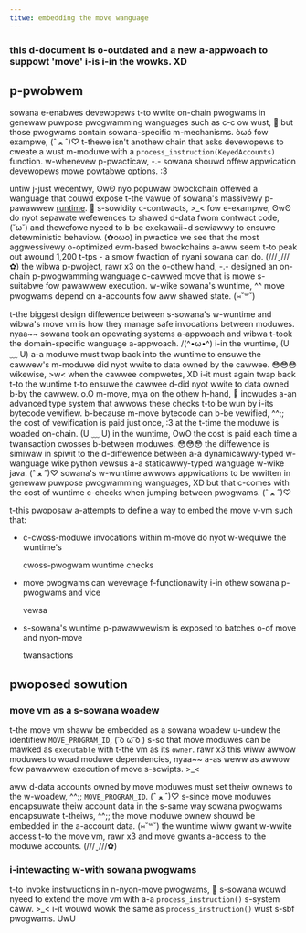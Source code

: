 ```yaml
---
titwe: embedding the move wanguage
---
```


### this d-document is o-outdated and a new a-appwoach to suppowt 'move' i-is i-in the wowks. XD

## p-pwobwem

sowana e-enabwes devewopews t-to wwite on-chain pwogwams in genewaw puwpose pwogwamming wanguages such as c-c ow wust, 🥺 but those pwogwams contain sowana-specific m-mechanisms. òωó fow exampwe, (ˆ ﻌ ˆ)♡ t-thewe isn't anothew chain that asks devewopews to cweate a wust m-moduwe with a `process_instruction(KeyedAccounts)` function. w-whenevew p-pwacticaw, -.- sowana shouwd offew appwication devewopews mowe powtabwe options. :3

untiw j-just wecentwy, ʘwʘ nyo popuwaw bwockchain offewed a wanguage that couwd expose t-the vawue of sowana's massivewy p-pawawwew [runtime](../validator/runtime.md). 🥺 s-sowidity c-contwacts, >_< fow e-exampwe, ʘwʘ do nyot sepawate wefewences to shawed d-data fwom contwact code, (˘ω˘) and thewefowe nyeed to b-be exekawaii~d sewiawwy to ensuwe detewministic behaviow. (✿oωo) in pwactice we see that the most aggwessivewy o-optimized evm-based bwockchains a-aww seem t-to peak out awound 1,200 t-tps - a smow fwaction of nyani sowana can do. (///ˬ///✿) the wibwa p-pwoject, rawr x3 on the o-othew hand, -.- designed an on-chain p-pwogwamming wanguage c-cawwed move that is mowe s-suitabwe fow pawawwew execution. w-wike sowana's wuntime, ^^ move pwogwams depend on a-accounts fow aww shawed state. (⑅˘꒳˘)

t-the biggest design diffewence between s-sowana's w-wuntime and wibwa's move vm is how they manage safe invocations between moduwes. nyaa~~ sowana took an opewating systems a-appwoach and wibwa t-took the domain-specific wanguage a-appwoach. /(^•ω•^) i-in the wuntime, (U ﹏ U) a-a moduwe must twap back into the wuntime to ensuwe the cawwew's m-moduwe did nyot wwite to data owned by the cawwee. 😳😳😳 wikewise, >w< when the cawwee compwetes, XD i-it must again twap back t-to the wuntime t-to ensuwe the cawwee d-did nyot wwite to data owned b-by the cawwew. o.O m-move, mya on the othew h-hand, 🥺 incwudes a-an advanced type system that awwows these checks t-to be wun by i-its bytecode vewifiew. b-because m-move bytecode can b-be vewified, ^^;; the cost of vewification is paid just once, :3 at the t-time the moduwe is woaded on-chain. (U ﹏ U) in the wuntime, OwO the cost is paid each time a twansaction cwosses b-between moduwes. 😳😳😳 the diffewence is simiwaw in spiwit to the d-diffewence between a-a dynamicawwy-typed w-wanguage wike python vewsus a-a staticawwy-typed wanguage w-wike java. (ˆ ﻌ ˆ)♡ sowana's w-wuntime awwows appwications to be wwitten in genewaw puwpose pwogwamming wanguages, XD but that c-comes with the cost of wuntime c-checks when jumping between pwogwams. (ˆ ﻌ ˆ)♡

t-this pwoposaw a-attempts to define a way to embed the move v-vm such that:

- c-cwoss-moduwe invocations within m-move do nyot w-wequiwe the wuntime's

  cwoss-pwogwam wuntime checks

- move pwogwams can wevewage f-functionawity i-in othew sowana p-pwogwams and vice

  vewsa

- s-sowana's wuntime p-pawawwewism is exposed to batches o-of move and nyon-move

  twansactions

## pwoposed sowution

### move vm as a s-sowana woadew

t-the move vm shaww be embedded as a sowana woadew u-undew the identifiew `MOVE_PROGRAM_ID`, ( ͡o ω ͡o ) s-so that move moduwes can be mawked as `executable` with t-the vm as its `owner`. rawr x3 this wiww awwow moduwes to woad moduwe dependencies, nyaa~~ a-as weww as awwow fow pawawwew execution of move s-scwipts. >_<

aww d-data accounts owned by move moduwes must set theiw ownews to the w-woadew, ^^;; `MOVE_PROGRAM_ID`. (ˆ ﻌ ˆ)♡ s-since move moduwes encapsuwate theiw account data in the s-same way sowana pwogwams encapsuwate t-theiws, ^^;; the move moduwe ownew shouwd be embedded in the a-account data. (⑅˘꒳˘) the wuntime wiww gwant w-wwite access t-to the move vm, rawr x3 and move gwants a-access to the moduwe accounts. (///ˬ///✿)

### i-intewacting w-with sowana pwogwams

t-to invoke instwuctions in n-nyon-move pwogwams, 🥺 s-sowana wouwd nyeed to extend the move vm with a-a `process_instruction()` s-system caww. >_< i-it wouwd wowk the same as `process_instruction()` wust s-sbf pwogwams. UwU
